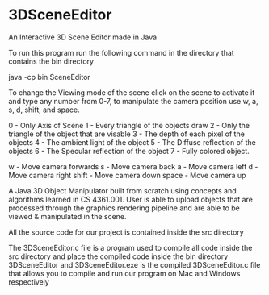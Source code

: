 # 3DSceneEditor
An Interactive 3D Scene Editor made in Java

To run this program run the following command in the directory that contains the bin directory

java -cp bin SceneEditor


To change the Viewing mode of the scene click on the scene to activate it and type any number from 0-7, to manipulate the camera position use w, a, s, d, shift, and space.

0 - Only Axis of Scene
1 - Every triangle of the objects draw
2 - Only the triangle of the object that are visable
3 - The depth of each pixel of the objects
4 - The ambient light of the object
5 - The Diffuse reflection of the objects
6 - The Specular reflection of the object
7 - Fully colored object.

w - Move camera forwards
s - Move camera back
a - Move camera left
d - Move camera right
shift - Move camera down
space - Move camera up


A Java 3D Object Manipulator built from scratch using concepts and algorithms learned in CS 4361.001. User is able to upload objects that are processed through the graphics rendering pipeline and are able to be viewed & manipulated in the scene.


All the source code for our project is contained inside the src directory

The 3DSceneEditor.c file is a program used to compile all code inside the src directory and place the compiled code inside the bin directory
3DSceneEditor and 3DSceneEditor.exe is the compiled 3DSceneEditor.c file that allows you to compile and run our program on Mac and Windows respectively
